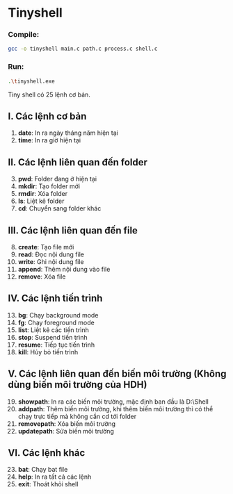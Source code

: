 # Tinyshell

### Compile:
```sh
gcc -o tinyshell main.c path.c process.c shell.c
```

### Run:
```sh
.\tinyshell.exe
```

Tiny shell có 25 lệnh cơ bản.

## I. Các lệnh cơ bản
1. **date**: In ra ngày tháng năm hiện tại
2. **time**: In ra giờ hiện tại

## II. Các lệnh liên quan đến folder
3. **pwd**: Folder đang ở hiện tại
4. **mkdir**: Tạo folder mới
5. **rmdir**: Xóa folder
6. **ls**: Liệt kê folder
7. **cd**: Chuyển sang folder khác

## III. Các lệnh liên quan đến file
8. **create**: Tạo file mới
9. **read**: Đọc nội dung file
10. **write**: Ghi nội dung file
11. **append**: Thêm nội dung vào file
12. **remove**: Xóa file

## IV. Các lệnh tiến trình
13. **bg**: Chạy background mode
14. **fg**: Chạy foreground mode
15. **list**: Liệt kê các tiến trình
16. **stop**: Suspend tiến trình
17. **resume**: Tiếp tục tiến trình
18. **kill**: Hủy bỏ tiến trình

## V. Các lệnh liên quan đến biến môi trường (Không dùng biến môi trường của HDH)
19. **showpath**: In ra các biến môi trường, mặc định ban đầu là D:\Shell
20. **addpath**: Thêm biến môi trường, khi thêm biến môi trường thì có thể chạy trực tiếp mà không cần cd tới folder
21. **removepath**: Xóa biến môi trường
22. **updatepath**: Sửa biến môi trường

## VI. Các lệnh khác
23. **bat**: Chạy bat file
24. **help**: In ra tất cả các lệnh
25. **exit**: Thoát khỏi shell
